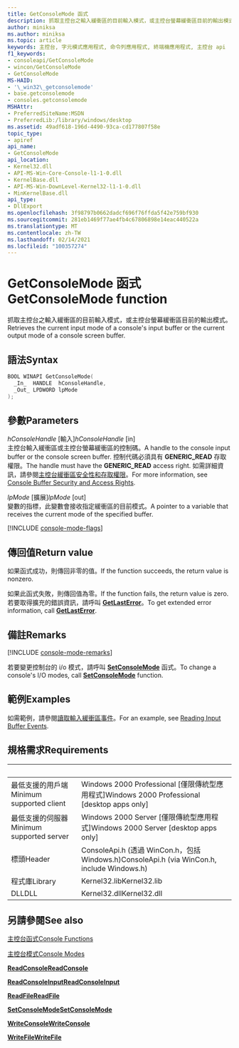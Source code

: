```yaml
---
title: GetConsoleMode 函式
description: 抓取主控台之輸入緩衝區的目前輸入模式，或主控台螢幕緩衝區目前的輸出模式。
author: miniksa
ms.author: miniksa
ms.topic: article
keywords: 主控台, 字元模式應用程式, 命令列應用程式, 終端機應用程式, 主控台 api
f1_keywords:
- consoleapi/GetConsoleMode
- wincon/GetConsoleMode
- GetConsoleMode
MS-HAID:
- '\_win32\_getconsolemode'
- base.getconsolemode
- consoles.getconsolemode
MSHAttr:
- PreferredSiteName:MSDN
- PreferredLib:/library/windows/desktop
ms.assetid: 49adf618-196d-4490-93ca-cd177807f58e
topic_type:
- apiref
api_name:
- GetConsoleMode
api_location:
- Kernel32.dll
- API-MS-Win-Core-Console-l1-1-0.dll
- KernelBase.dll
- API-MS-Win-DownLevel-Kernel32-l1-1-0.dll
- MinKernelBase.dll
api_type:
- DllExport
ms.openlocfilehash: 3f98797b0662dadcf696f76ffda5f42e759bf930
ms.sourcegitcommit: 281eb1469f77ae4fb4c67806898e14eac440522a
ms.translationtype: MT
ms.contentlocale: zh-TW
ms.lasthandoff: 02/14/2021
ms.locfileid: "100357274"
---
```

# <a name="getconsolemode-function"></a><span data-ttu-id="69bdd-104">GetConsoleMode 函式</span><span class="sxs-lookup"><span data-stu-id="69bdd-104">GetConsoleMode function</span></span>

<span data-ttu-id="69bdd-105">抓取主控台之輸入緩衝區的目前輸入模式，或主控台螢幕緩衝區目前的輸出模式。</span><span class="sxs-lookup"><span data-stu-id="69bdd-105">Retrieves the current input mode of a console's input buffer or the current output mode of a console screen buffer.</span></span>

## <a name="syntax"></a><span data-ttu-id="69bdd-106">語法</span><span class="sxs-lookup"><span data-stu-id="69bdd-106">Syntax</span></span>

```C
BOOL WINAPI GetConsoleMode(
  _In_  HANDLE  hConsoleHandle,
  _Out_ LPDWORD lpMode
);
```

## <a name="parameters"></a><span data-ttu-id="69bdd-107">參數</span><span class="sxs-lookup"><span data-stu-id="69bdd-107">Parameters</span></span>

<span data-ttu-id="69bdd-108">*hConsoleHandle* \[輸入\]</span><span class="sxs-lookup"><span data-stu-id="69bdd-108">*hConsoleHandle* \[in\]</span></span>  
<span data-ttu-id="69bdd-109">主控台輸入緩衝區或主控台螢幕緩衝區的控制碼。</span><span class="sxs-lookup"><span data-stu-id="69bdd-109">A handle to the console input buffer or the console screen buffer.</span></span> <span data-ttu-id="69bdd-110">控制代碼必須具有 **GENERIC\_READ** 存取權限。</span><span class="sxs-lookup"><span data-stu-id="69bdd-110">The handle must have the **GENERIC\_READ** access right.</span></span> <span data-ttu-id="69bdd-111">如需詳細資訊，請參閱[主控台緩衝區安全性和存取權限](console-buffer-security-and-access-rights.md)。</span><span class="sxs-lookup"><span data-stu-id="69bdd-111">For more information, see [Console Buffer Security and Access Rights](console-buffer-security-and-access-rights.md).</span></span>

<span data-ttu-id="69bdd-112">*lpMode* \[擴展\]</span><span class="sxs-lookup"><span data-stu-id="69bdd-112">*lpMode* \[out\]</span></span>  
<span data-ttu-id="69bdd-113">變數的指標，此變數會接收指定緩衝區的目前模式。</span><span class="sxs-lookup"><span data-stu-id="69bdd-113">A pointer to a variable that receives the current mode of the specified buffer.</span></span>

[!INCLUDE [console-mode-flags](./includes/console-mode-flags.md)]

## <a name="return-value"></a><span data-ttu-id="69bdd-114">傳回值</span><span class="sxs-lookup"><span data-stu-id="69bdd-114">Return value</span></span>

<span data-ttu-id="69bdd-115">如果函式成功，則傳回非零的值。</span><span class="sxs-lookup"><span data-stu-id="69bdd-115">If the function succeeds, the return value is nonzero.</span></span>

<span data-ttu-id="69bdd-116">如果此函式失敗，則傳回值為零。</span><span class="sxs-lookup"><span data-stu-id="69bdd-116">If the function fails, the return value is zero.</span></span> <span data-ttu-id="69bdd-117">若要取得擴充的錯誤資訊，請呼叫 [**GetLastError**](/windows/win32/api/errhandlingapi/nf-errhandlingapi-getlasterror)。</span><span class="sxs-lookup"><span data-stu-id="69bdd-117">To get extended error information, call [**GetLastError**](/windows/win32/api/errhandlingapi/nf-errhandlingapi-getlasterror).</span></span>

## <a name="remarks"></a><span data-ttu-id="69bdd-118">備註</span><span class="sxs-lookup"><span data-stu-id="69bdd-118">Remarks</span></span>

[!INCLUDE [console-mode-remarks](./includes/console-mode-remarks.md)]

<span data-ttu-id="69bdd-119">若要變更控制台的 i/o 模式，請呼叫 [**SetConsoleMode**](setconsolemode.md) 函式。</span><span class="sxs-lookup"><span data-stu-id="69bdd-119">To change a console's I/O modes, call [**SetConsoleMode**](setconsolemode.md) function.</span></span>

## <a name="examples"></a><span data-ttu-id="69bdd-120">範例</span><span class="sxs-lookup"><span data-stu-id="69bdd-120">Examples</span></span>

<span data-ttu-id="69bdd-121">如需範例，請參閱[讀取輸入緩衝區事件](reading-input-buffer-events.md)。</span><span class="sxs-lookup"><span data-stu-id="69bdd-121">For an example, see [Reading Input Buffer Events](reading-input-buffer-events.md).</span></span>

## <a name="requirements"></a><span data-ttu-id="69bdd-122">規格需求</span><span class="sxs-lookup"><span data-stu-id="69bdd-122">Requirements</span></span>

| &nbsp; | &nbsp; |
|-|-|
| <span data-ttu-id="69bdd-123">最低支援的用戶端</span><span class="sxs-lookup"><span data-stu-id="69bdd-123">Minimum supported client</span></span> | <span data-ttu-id="69bdd-124">Windows 2000 Professional \[僅限傳統型應用程式\]</span><span class="sxs-lookup"><span data-stu-id="69bdd-124">Windows 2000 Professional \[desktop apps only\]</span></span> |
| <span data-ttu-id="69bdd-125">最低支援的伺服器</span><span class="sxs-lookup"><span data-stu-id="69bdd-125">Minimum supported server</span></span> | <span data-ttu-id="69bdd-126">Windows 2000 Server \[僅限傳統型應用程式\]</span><span class="sxs-lookup"><span data-stu-id="69bdd-126">Windows 2000 Server \[desktop apps only\]</span></span> |
| <span data-ttu-id="69bdd-127">標頭</span><span class="sxs-lookup"><span data-stu-id="69bdd-127">Header</span></span> | <span data-ttu-id="69bdd-128">ConsoleApi.h (透過 WinCon.h，包括 Windows.h)</span><span class="sxs-lookup"><span data-stu-id="69bdd-128">ConsoleApi.h (via WinCon.h, include Windows.h)</span></span> |
| <span data-ttu-id="69bdd-129">程式庫</span><span class="sxs-lookup"><span data-stu-id="69bdd-129">Library</span></span> | <span data-ttu-id="69bdd-130">Kernel32.lib</span><span class="sxs-lookup"><span data-stu-id="69bdd-130">Kernel32.lib</span></span> |
| <span data-ttu-id="69bdd-131">DLL</span><span class="sxs-lookup"><span data-stu-id="69bdd-131">DLL</span></span> | <span data-ttu-id="69bdd-132">Kernel32.dll</span><span class="sxs-lookup"><span data-stu-id="69bdd-132">Kernel32.dll</span></span> |

## <a name="see-also"></a><span data-ttu-id="69bdd-133">另請參閱</span><span class="sxs-lookup"><span data-stu-id="69bdd-133">See also</span></span>

[<span data-ttu-id="69bdd-134">主控台函式</span><span class="sxs-lookup"><span data-stu-id="69bdd-134">Console Functions</span></span>](console-functions.md)

[<span data-ttu-id="69bdd-135">主控台模式</span><span class="sxs-lookup"><span data-stu-id="69bdd-135">Console Modes</span></span>](console-modes.md)

[<span data-ttu-id="69bdd-136">**ReadConsole**</span><span class="sxs-lookup"><span data-stu-id="69bdd-136">**ReadConsole**</span></span>](readconsole.md)

[<span data-ttu-id="69bdd-137">**ReadConsoleInput**</span><span class="sxs-lookup"><span data-stu-id="69bdd-137">**ReadConsoleInput**</span></span>](readconsoleinput.md)

[<span data-ttu-id="69bdd-138">**ReadFile**</span><span class="sxs-lookup"><span data-stu-id="69bdd-138">**ReadFile**</span></span>](/windows/win32/api/fileapi/nf-fileapi-readfile)

[<span data-ttu-id="69bdd-139">**SetConsoleMode**</span><span class="sxs-lookup"><span data-stu-id="69bdd-139">**SetConsoleMode**</span></span>](setconsolemode.md)

[<span data-ttu-id="69bdd-140">**WriteConsole**</span><span class="sxs-lookup"><span data-stu-id="69bdd-140">**WriteConsole**</span></span>](writeconsole.md)

[<span data-ttu-id="69bdd-141">**WriteFile**</span><span class="sxs-lookup"><span data-stu-id="69bdd-141">**WriteFile**</span></span>](/windows/win32/api/fileapi/nf-fileapi-writefile)